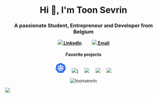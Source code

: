 <h1 align="center"> Hi 👋, I'm Toon Sevrin</h1> 
<h3 align="center"> A passionate Student, Entrepreneur and Developer from Belgium</h3>


<p align="center"><b>
  <a href="https://www.linkedin.com/in/toonsevrin/"><img src="https://content.linkedin.com/content/dam/me/business/en-us/amp/brand-site/v2/bg/LI-Bug.svg.original.svg" height=18px/> LinkedIn</a>
&nbsp;&nbsp;&nbsp;&nbsp;&nbsp;&nbsp;&nbsp;&nbsp;
<a href="mailto:twan123@live.be"><img src="https://lh3.googleusercontent.com/HbVi6-xPzc5uP0YvDNgwb8pfknAlun9aWSTMd8S7XdgoQrSiurbdxWsnnScSGZd2JLQ4Wh2iQvtBCOrai1_6a_ddGniuhqGJ677b" height=16px/> Email</a>
  </b></p>



<h4 align="center">Favorite projects</h4>

<p align="center">
<a src="https://github.com/kubernetes/kubernetes/"><img src="https://raw.githubusercontent.com/kubernetes/kubernetes/master/logo/logo.svg" height=32px/></a>
&nbsp;&nbsp;&nbsp;
<a src="https://github.com/golang/go"><img src="https://raw.githubusercontent.com/golang/go/ef694a01104168ef4e48579ebdd0d840445d7fd7/doc/gopher/favicon.svg" height=32px/>]</a>
&nbsp;&nbsp;&nbsp;
<a src="https://github.com/istio/istio"><img src="https://istio.io/img/istio-logo.svg" height=32px/></a>
&nbsp;&nbsp;&nbsp;
<a src="https://github.com/rancher/k3s"><img src="https://raw.githubusercontent.com/rancherlabs/k3s-website/3031886b7c97c018ba854f92a7eef95bd19f3938/static/img/logo.svg" height=30px/></a>
&nbsp;&nbsp;&nbsp;
<a src="https://github.com/arduino/Arduino"><img src="https://content.arduino.cc/brand/arduino-color.svg" height=32px/></a>

</p>

<p align="center"> <img src=https://github-readme-stats.vercel.app/api?username=toonsevrin&show_icons=true alt=toonsevrin /> </p>

<!-- Visitor counter: -->
<img src="https://hitcounter.pythonanywhere.com/count/tag.svg?url=https%3A%2F%2Fgithub.com%2Ftoonsevrin" height=0px>
